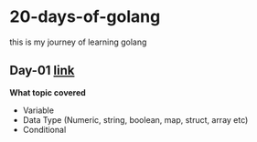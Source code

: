 # 20-days-of-golang
this is my journey of learning golang 

## Day-01 [link](#Day-01)
**What topic covered**
- Variable
- Data Type (Numeric, string, boolean, map, struct, array etc)
- Conditional

